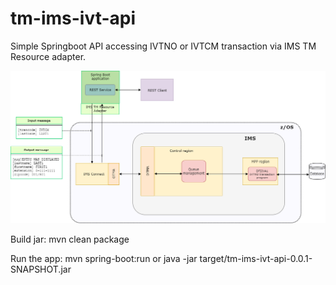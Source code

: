 # tm-ims-ivt-api
Simple Springboot API accessing IVTNO or IVTCM transaction via IMS TM Resource adapter.


![springboot_app_ivtno.png](springboot_app_ivtno.png?raw=true)

Build jar:
mvn clean package

Run the app:
mvn spring-boot:run
or
java -jar target/tm-ims-ivt-api-0.0.1-SNAPSHOT.jar
